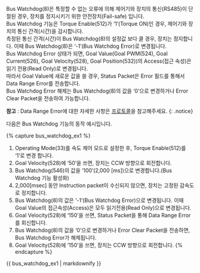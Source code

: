 Bus Watchdog(8)은 특정할 수 없는 오류에 의해 제어기와 장치의 통신(RS485)이 단절된 경우, 장치를 정지시키기 위한 안전장치(Fail-safe) 입니다.  
Bus Watchdog 기능은 Torque Enable(512)가 ‘1’(Torque ON)인 경우, 제어기와 장치의 통신 간격(시간)을 감시합니다.  
측정된 통신 간격(시간)이 Bus Watchdog(8)의 설정값 보다 클 경우, 장치는 정지합니다.  이때 Bus Watchdog(8)은 ‘-1’(Bus Watchdog Error)로 변경됩니다.  
Bus Watchdog Error 상태가 되면, Goal Value(Goal PWM(524), Goal Current(526), Goal Velocity(528), Goal Position(532))의 Access(접근 속성)은 읽기 전용(Read Only)로 변경됩니다.  
따라서 Goal Value에 새로운 값을 쓸 경우, Status Packet은 Error 필드를 통해서 Data Range Error를 전송합니다.  
Bus Watchdog Error 해제는 Bus Watchdog(8)의 값을 ‘0’으로 변경하거나 Error Clear Packet을 전송하여 가능합니다.

**참고** : Data Range Error에 대한 자세한 사항은 [프로토콜](https://emanual.robotis.com/docs/kr/dxl/protocol2/#status-packet)을 참고해주세요.
{: .notice}

다음은 Bus Watchdog 기능의 동작 예시입니다.

{% capture bus_watchdog_ex1 %}
1. Operating Mode(33)를 속도 제어 모드로 설정한 후, Torque Enable(512)를 ‘1’로 변경 합니다.  
2. Goal Velocity(528)에 ‘50’을 쓰면, 장치는 CCW 방향으로 회전합니다.  
3. Bus Watchdog(546)의 값을 ‘100’(2,000 [ms])으로 변경합니다.(Bus Watchdog 기능 활성화)  
4. 2,000[msec] 동안 Instruction packet이 수신되지 않으면, 장치는 고정된 감속도로 정지합니다.  
5. Bus Watchdog(8)의 값은 ‘-1’(Bus Watchdog Error)으로 변경됩니다. 이때 Goal Value의 접근속성(Access)은 모두 읽기전용(Read Only)으로 변경됩니다.  
6. Goal Velocity(528)에 ‘150’을 쓰면, Status Packet을 통해 Data Range Error를 회신합니다.  
7. Bus Watchdog(8)의 값을 ‘0’으로 변경하거나 Error Clear Packet을 전송하면, Bus Watchdog Error가 해제됩니다.  
8. Goal Velocity(528)에 ‘150’을 쓰면, 장치는 CCW 방향으로 회전합니다.
{% endcapture %}

<div class="notice--success">{{ bus_watchdog_ex1 | markdownify }}</div>